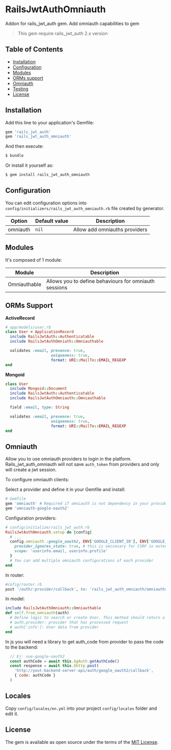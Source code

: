 # RailsJwtAuthOmniauth

Addon for rails_jwt_auth gem. Add omniauth capabilities to gem

> This gem require rails_jwt_auth 2.x version

## Table of Contents

- [Installation](#installation)
- [Configuration](#configuration)
- [Modules](#modules)
- [ORMs support](#orms-support)
- [Omniauth](#omniauth)
- [Testing](#testing-rspec)
- [License](#license)

## Installation

Add this line to your application's Gemfile:

```ruby
gem 'rails_jwt_auth'
gem 'rails_jwt_auth_omniauth'
```

And then execute:

```bash
$ bundle
```

Or install it yourself as:

```bash
$ gem install rails_jwt_auth_omniauth
```

## Configuration

You can edit configuration options into `config/initializers/rails_jwt_auth_omniauth.rb` file created by generator.

| Option                                    | Default value              | Description                                                            |
| ----------------------------------        | ----------------           | ---------------------------------------------------------------------- |
| omniauth                                  | `nil`                      | Allow add omniauths providers                                          |

## Modules

It's composed of 1 module:

| Module        | Description                                                                                                     |
| ------------- | --------------------------------------------------------------------------------------------------------------- |
| Omniauthable  | Allows you to define behaviours for omniauth sessions                                                           |

## ORMs Support

**ActiveRecord**

```ruby
# app/models/user.rb
class User < ApplicationRecord
  include RailsJwtAuth::Authenticatable
  include RailsJwtAuthOmniath::Omniauthable

  validates :email, presence: true,
                    uniqueness: true,
                    format: URI::MailTo::EMAIL_REGEXP
end
```

**Mongoid**

```ruby
class User
  include Mongoid::Document
  include RailsJwtAuth::Authenticatable
  include RailsJwtAuthOmniauth::Omniauthable

  field :email, type: String

  validates :email, presence: true,
                    uniqueness: true,
                    format: URI::MailTo::EMAIL_REGEXP
end
```

## Omniauth

Allow you to use omniauth providers to login in the platform. Rails_jwt_auth_omniauth will not save `auth_token`
from providers and only will create a jwt session.

To configure omniauth clients:

Select a provider and define it in your Gemfile and install:

```ruby
# Gemfile
gem 'omniauth' # Required if omniauth is not dependency in your provider gem
gem 'omniauth-google-oauth2'
```

Configuration providers:

```ruby
# config/initialize/rails_jwt_auth.rb
RailsJwtAuthOmniauth.setup do |config|
  # ...
  config.omniauth :google_oauth2, ENV['GOOGLE_CLIENT_ID'], ENV['GOOGLE_CLIENT_SECRET'], {
    provider_ignores_state: true, # this is neccesary for CSRF in extenals requests
    scope: 'userinfo.email, userinfo.profile'
  }
  # You can add multiple omniauth configurations of each provider
end
```

In router:

```ruby
#cofig/router.rb
post '/auth/:provider/callback', to: 'rails_jwt_auth_omniauth/omniauths#callback' # If not use generator
```

In model:

```ruby
include RailsJwtAuthOmniauth::Omniauthable
def self.from_omniauth(auth)
  # Define logic to search or create User. This method should return a user to be logged
  # auth.provider: provider that has processed request
  # auth['info']: User data from provider
end
```

In js you will need a library to get auth_code from provider to pass the code to the backend:

```js
  // Ej: vue-google-oauth2
  const authCode = await this.$gAuth.getAuthCode()
  const response = await this.$http.post(
    'http://yout-backend-server-api/auth/google_oauth2/callback',
    { code: authCode }
  )
```

## Locales

Copy `config/locales/en.yml` into your project `config/locales` folder and edit it.

## License

The gem is available as open source under the terms of the [MIT License](http://opensource.org/licenses/MIT).
